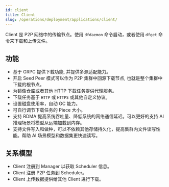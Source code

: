 ```yaml
---
id: client
title: Client
slug: /operations/deployment/applications/client/
---
```


Client 是 P2P 网络中的传输节点。使用 `dfdaemon` 命令启动，或者使用 `dfget` 命令来下载和上传文件。

## 功能

- 基于 GRPC 提供下载功能, 并提供多源适配能力。
- 开启 Seed Peer 模式可以作为 P2P 集群中回源下载节点, 也就是整个集群中下载的根节点。
- 为镜像仓库或者其他 HTTP 下载任务提供代理服务。
- 下载任务基于 `HTTP` 或 `HTTPS` 或其他自定义协议。
- 设置磁盘使用率，自动 GC 能力。
- 可自行调节下载任务的 Piece 大小。
- 支持 RDMA 提高系统吞吐量、降低系统的网络通信延迟。可以更好的支持 AI 推理场景将模型从远端加载到内存。
- 支持文件写入和做种，可以不依赖其他存储持久化，提高集群内文件读写性能。帮助 AI 场景模型和数据集更快速读写。

## 关系模型

- Client 注册到 Manager 以获取 Scheduler 信息。
- Client 注册 P2P 任务到 Scheduler。
- Client 上传数据提供给其他 Client 进行下载。
